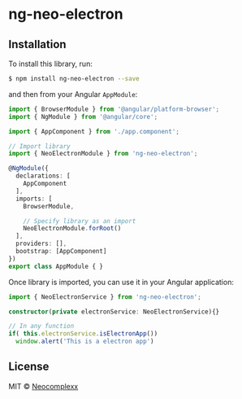 # ng-neo-electron

## Installation

To install this library, run:

```bash
$ npm install ng-neo-electron --save
```

and then from your Angular `AppModule`:

```typescript
import { BrowserModule } from '@angular/platform-browser';
import { NgModule } from '@angular/core';

import { AppComponent } from './app.component';

// Import library
import { NeoElectronModule } from 'ng-neo-electron';

@NgModule({
  declarations: [
    AppComponent
  ],
  imports: [
    BrowserModule,

    // Specify library as an import
    NeoElectronModule.forRoot()
  ],
  providers: [],
  bootstrap: [AppComponent]
})
export class AppModule { }
```

Once library is imported, you can use it in your Angular application:

```typescript
import { NeoElectronService } from 'ng-neo-electron';

constructor(private electronService: NeoElectronService){}

// In any function
if( this.electronService.isElectronApp())
  window.alert('This is a electron app')
```


## License

MIT © [Neocomplexx](mailto:info@neocomplexx.com)
